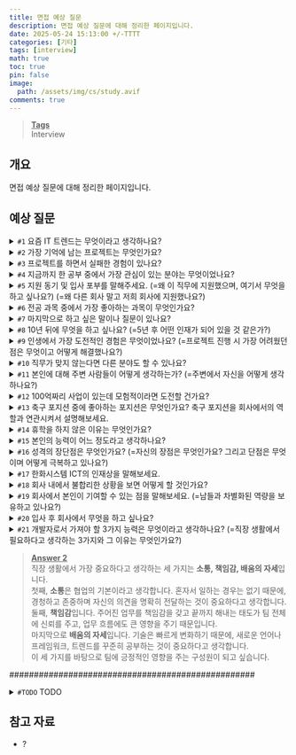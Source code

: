 ```yaml
---
title: 면접 예상 질문
description: 면접 예상 질문에 대해 정리한 페이지입니다.
date: 2025-05-24 15:13:00 +/-TTTT
categories: [기타]
tags: [interview]
math: true
toc: true
pin: false
image:
  path: /assets/img/cs/study.avif
comments: true
---
```


<blockquote class="prompt-info"><p><strong><u>Tags</u></strong><br>
Interview</p></blockquote>

## 개요

면접 예상 질문에 대해 정리한 페이지입니다.

## 예상 질문

<details>
<summary><code class="language-plaintext highlighter-rouge">#1</code> 요즘 IT 트렌드는 무엇이라고 생각하나요?</summary>

<blockquote class="prompt-tip"><p><strong><u>답변 Tip</u></strong><br>
지원자의 기술적 관심도, 시장 감각, 그리고 업계 변화에 대한 민감도를 평가하기 위한 질문입니다.</p></blockquote>

<blockquote class="prompt-info"><p><strong><u>Answer</u></strong><br>
최근 IT 트렌드는 <b>생성형 AI</b>라고 생각합니다. ChatGPT, Copilot, DeepSeek처럼 실무에서 활용 가능한 도구들이 등장하면서 개발 생산성이 크게 향상되고 있기 때문입니다. 단순 코드 작성부터 문서화, 테스트 코드 작성까지 다양한 영역에서 활용할 수 있어서 주목하고 있습니다.</p></blockquote>
</details>

<details>
<summary><code class="language-plaintext highlighter-rouge">#2</code> 가장 기억에 남는 프로젝트는 무엇인가요?</summary>

<blockquote class="prompt-tip"><p><strong><u>답변 Tip</u></strong><br>
단순히 경험을 묻는 것이 아니라, 지원자의 문제 해결 능력, 기여도, 성장한 점 등을 확인하려는 의도입니다.</p></blockquote>

<blockquote class="prompt-info"><p><strong><u>Answer</u></strong><br>
가장 기억에 남는 프로젝트는 혼자 여행하는 사람들을 위한 여행 종합 플랫폼 프로젝트입니다. 이 프로젝트는 혼자 여행하는 사람들을 위한 여행 정보 및 팁을 쉽게 공유하는 기능과, 평소에 혼자 즐기기 어려웠던 취미와 활동에 대해 모임을 생성하고 참여할 수 있는 기능을 제공하는 것을 목표로 하는 프로젝트였습니다. <br />
<br />
이 프로젝트의 멤버는 총 5명이었고, 저는 프론트엔드 개발을 맡아 여행 정보 글 CRUD 기능을 구현하는 데 집중하였습니다. 또한 반응형 웹 구현, 공통 컴포넌트 관리 등을 수행하였습니다. 프로젝트를 수행하면서 마주쳤던 문제로, 처음에는 이미지 파일 용량으로 인해 여행 정보 글 등록에 걸리는 시간이 오래 걸리는 문제가 있었지만, 백엔드를 맡은 팀원과의 협업으로 이미지 등록 API를 별도로 분리하여 글 등록이 완료되는데 최대 10초 이상 걸리는 시간을 1초 이내로 단축하여 문제를 해결할 수 있었습니다. <br />
<br />
이 과정에서 사용자 경험을 고려한 개발과, 백엔드 팀원과의 원활한 의사소통의 중요성, 협업을 통한 문제 해결 과정을 이해할 수 있었습니다. 이 경험이 제가 지원한 직무에서도 강점으로 발휘할 수 있을 것이라 생각합니다.</p></blockquote>

</details>

<details>
<summary><code class="language-plaintext highlighter-rouge">#3</code> 프로젝트를 하면서 실패한 경험이 있나요?</summary>

<blockquote class="prompt-tip"><p><strong><u>답변 Tip</u></strong><br>
단순히 실수나 실패 사례를 묻는 게 아니라, <b>실패 이후의 대응력, 자기 성찰 능력, 성장 과정</b>을 보려는 의도입니다.</p></blockquote>

<blockquote class="prompt-info"><p><strong><u>Answer</u></strong><br>
네, 프로젝트를 하면서 실패한 경험이 있습니다. <br />
<br />
혼자 여행하는 사람들을 위한 여행 종합 플랫폼 프로젝트에서, 저는 여행 정보 글의 CRUD 기능을 구현하는 역할을 맡았는데, 처음에는 글 등록과 이미지 업로드를 동시에 처리하는 방식으로 구현하였습니다. 해당 방식으로 구현한 결과 기능이 정상적으로 동작하기는 했지만, 용량이 큰 이미지를 여러 개 업로드하는 경우 여행 정보 글 등록 시간이 오래 걸리는 문제가 있었습니다. <br />
<br />
문제의 원인을 확인한 후, 저는 사용자 시나리오를 고려하여 이미지 업로드 중 게시글 내용을 작성할 수 있도록 API를 분리하면 사용자 경험을 개선할 수 있다는 점을 파악하였습니다. 이에 백엔드 팀원과 협의하여 이미지 업로드 API를 별도로 분리하여 글 등록이 완료되는데 최대 10초 이상 걸리는 시간을 1초 이내로 단축하여 사용자 경험을 개선할 수 있었습니다. <br />
<br />
이 경험을 통해, <b>처음부터 성능과 사용자 경험을 고려한 개발의 중요성, 그리고 문제를 빠르게 파악하고 팀원과 협업하여 해결하는 과정의 중요성</b>을 배울 수 있었습니다. 이후에는 어떤 기능을 개발할 때 사용자 시나리오를 충분히 고려하는 자세를 가지게 되었고, 설계 단계에서 백엔드 팀원과 충분히 상의하는 것을 원칙으로 하고 있습니다.</p></blockquote>

</details>

<details>
<summary><code class="language-plaintext highlighter-rouge">#4</code> 지금까지 한 공부 중에서 가장 관심이 있는 분야는 무엇이었나요?</summary>

<blockquote class="prompt-tip"><p><strong><u>답변 Tip</u></strong><br>
이 질문의 핵심은 <b>지원자의 흥미와 몰입도</b>, 그리고 <b>자기주도적 학습 경험</b>을 파악하는 것입니다. 단순히 “재밌었다”가 아니라, <b>왜 흥미를 느꼈는지, 무엇을 배우고 어떻게 활용했는지</b>, 그리고 <b>앞으로의 계획</b>까지 자연스럽게 이어지면 좋습니다.</p></blockquote>

<blockquote class="prompt-info"><p><strong><u>Answer</u></strong><br>
지금까지 공부한 것 중 가장 흥미로웠던 분야는 <b>WebP와 AVIF 같은 최신 이미지 포맷</b>에 대한 내용입니다. <br />
<br />
처음에는 제 블로그에 사용할 이미지 용량을 줄이기 위한 방법을 찾다가 WebP를 접하게 되었고, 이후에는 브라우저 호환성이 조금 떨어지더라도 WebP보다 더 압축률이 좋은 AVIF에 대해 알게 되었습니다. 실제로 블로그에서 사용하던 이미지 포맷을 WebP와 AVIF로 변경하면서 이미지 용량이 크게 줄어든 것을 확인할 수 있었고, 웹 페이지 로딩 속도가 크게 향상되었음을 확인할 수 있었습니다. <br />
<br />
이를 통해 이미지 포맷이 웹 페이지 성능과 사용자 경험에 직결되는 기술이라는 점에서 흥미를 느꼈습니다. 또한 이 경험을 계기로 웹 성능과 관련된 기술에 대해 흥미를 갖게 되었고, 앞으로도 웹 페이지 성능 최적화 측면에서 많은 신경을 쓰고자 노력하고 있습니다.</p></blockquote>

</details>

<details>
<summary><code class="language-plaintext highlighter-rouge">#5</code> 지원 동기 및 입사 포부를 말해주세요. (=왜 이 직무에 지원했으며, 여기서 무엇을 하고 싶나요?) (=왜 다른 회사 말고 저희 회사에 지원했나요?)</summary>

<blockquote class="prompt-tip"><p><strong><u>답변 Tip</u></strong><br>
지원자의 관심도, 조직 적합도, 성장 의미를 확인하는 핵심 질문입니다.</p></blockquote>

<blockquote class="prompt-info"><p><strong><u>Answer</u></strong><br>
저는 사용자 경험과 웹 성능 최적화에 깊은 관심을 가지고 프론트엔드 개발을 중심으로 역량을 쌓아왔습니다. 특히 지속적으로 발전하는 개발자의 삶을 지향하여 꾸준히 개발 공부를 진행해왔고, 학습한 내용을 꾸준히 블로그에 정리해 왔습니다. 이와 관련해 한화시스템이 가진 가치관 중 하나인, 과거의 성과에 안주하지 않고 미래를 선제적으로 대비하고 발전하고자 하는 회사의 가치관에 큰 매력을 느꼈습니다. 이에 개인의 성장과 더불어 한화시스템이 미래에 이뤄낼 성과에 기여하고 싶어서 지원하게 되었습니다. <br />
<br />
입사하게 된다면, 먼저 주어진 업무에 빠르게 적응하고 책임감을 가지고 직무를 수행하여 팀에 기여하겠습니다. 또한 개발자로서 끊임없이 신기술을 익히고 적용하며 성장하도록 노력하겠습니다. 또한 사람들에게 최고의 서비스를 제공하기 위해 타인의 피드백을 적극적으로 수용하여 사람들이 사용하기 쉬운 서비스를 제공할 수 있도록 노력하겠습니다. 제가 가진 역량과 문제 해결 능력을 바탕으로 회사에 기여하겠습니다.</p></blockquote>

</details>

<details>
<summary><code class="language-plaintext highlighter-rouge">#6</code> 전공 과목 중에서 가장 좋아하는 과목이 무엇인가요?</summary>

<blockquote class="prompt-tip"><p><strong><u>답변 Tip</u></strong><br>
<b>지식 기반뿐 아니라 흥미, 태도, 논리적 사고 방식</b>을 함께 파악하기 위한 질문입니다. 따라서 단순히 과목명을 말하기보다는 <b>왜 그 과목을 좋아했는지, 무엇을 배웠고 어떻게 활용했는지</b>까지 이야기해주는 것이 좋습니다.</p></blockquote>

<blockquote class="prompt-info"><p><strong><u>Answer</u></strong><br>
전공 과목 중에서 “오픈소스SW프로젝트” 과목을 가장 좋아했습니다. <br />
<br />
이 과목은 Git과 GitHub를 활용하여 팀 프로젝트로 SnakeGame을 만들어보는 전공 과목이었습니다. 해당 과목을 통해 단순히 기능을 구현하는 것을 넘어서, 팀원들과 효율적으로 협업하고 코드를 관리하는 방법을 배울 수 있었습니다. 이전까지는 혼자 개발하는 경우가 많았기 때문에, 하나의 큰 결과물을 팀으로 만들어 나가는 과정 자체가 저에게 인상 깊은 경험이었습니다. <br />
<br />
이 경험 이후 좀 더 협업을 잘하는 방법에 대해 관심이 생겼고, 팀원들과의 원활한 협업을 위해 Notion 작성, GitHub Wiki 작성 등 문서화에도 지속적으로 관심을 갖게 되는 계기가 되었습니다.</p></blockquote>

</details>

<details>
<summary><code class="language-plaintext highlighter-rouge">#7</code> 마지막으로 하고 싶은 말이나 질문이 있나요?</summary>

<blockquote class="prompt-tip"><p><strong><u>답변 Tip</u></strong><br>
면접의 마무리 단계에서 <b>지원자의 태도, 관심도, 소통 능력</b>을 확인하기 위한 질문입니다. 가장 좋은 답변은 <b>긍정적인 인상으로 마무리하면서, 회사나 직무에 대한 진정한 관심을 드러내는 질문이나 감사의 표현</b>을 포함하는 것입니다.</p></blockquote>

<blockquote class="prompt-info"><p><strong><u>Answer</u></strong><br>
오늘 면접을 준비하면서 회사의 비전과 미래 지향점, 성장 가능성 등에 대해 알 수 있었습니다. 오늘 면접을 보면서 긴장도 많이 됐는데 편한 분위기에서 면접을 볼 수 있도록 배려해주셔서 감사합니다. 오늘 이후에도 다시 뵐 수 있는 기회가 있었으면 좋겠습니다. 들어주셔서 감사합니다. <br />
<br />
1. 면접관 님께서 느끼기에, 회사에 오래 근무할 수 있도록 동기를 유발하는 가장 좋았던 점이 무엇인가요? <br />
2. 신입이 입사 후 가장 많이 부딪히는 어려움은 무엇이고, 그것을 극복하기 위한 조언이 있을까요? <br />
3. 최종 합격 후 입사 전까지 준비하면 좋은 것은 무엇일까요?</p></blockquote>
</details>

<details>
<summary><code class="language-plaintext highlighter-rouge">#8</code> 10년 뒤에 무엇을 하고 싶나요? (=5년 후 어떤 인재가 되어 있을 것 같은가?)</summary>

<blockquote class="prompt-tip"><p><strong><u>답변 Tip</u></strong><br>
단순한 미래 계획을 묻는 것이 아니라, 지원자의 목표 의식, 성장 의지, 장기적인 커리어 비전을 확인하기 위한 질문입니다. 답변은 <b>기술적 성장을 기반으로 → 팀이나 서비스에 기여하고 → 나아가 리더십 또는 전문가로 정장하고 싶은 방향</b>으로 진행하면 좋습니다.</p></blockquote>

<blockquote class="prompt-info"><p><strong><u>Answer</u></strong><br>
10년 뒤에는 <b>기술에 대한 깊은 이해와 실무 경험을 바탕으로, 회사와 팀에 큰 영향을 줄 수 있는 개발자</b>가 되고 싶습니다. 제가 가진 프론트엔드 직무 역량을 더욱 발전시켜, <b>사용자 경험과 웹 성능 최적화에 강점을 가진 개발자로서, 프로젝트의 방향성과 기술적 선택을 주도하는 역할</b>을 맡고 싶습니다. 또한 지금은 프론트엔드 분야를 중심으로 학습하고 경험을 쌓아왔지만, 장기적으로는 제가 주로 역량을 쌓아왔던 프론트엔드 분야 뿐만 아니라 백엔드나, DevOps 등 다양한 영역도 이해하는 풀스택 개발자로 성장하고 싶습니다. 또한 혼자 성장하는 것을 넘어서, 신입 개발자에게 코드 리뷰나 문서화를 통한 지식 공유를 통해 팀 전체가 성장할 수 있도록 기여하는 개발자가 되는 것이 저의 목표입니다.</p></blockquote>
</details>

<details>
<summary><code class="language-plaintext highlighter-rouge">#9</code> 인생에서 가장 도전적인 경험은 무엇이었나요? (=프로젝트 진행 시 가장 어려웠던 점은 무엇이고 어떻게 해결했나요?)</summary>

<blockquote class="prompt-tip"><p><strong><u>답변 Tip</u></strong><br>
지원자의 끈기, 문제 해결 능력, 책임감, 성장 의지를 평가하는 질문입니다. 답변은 <b>도전 상황 설명 → 왜 도전적이었는지 → 어떻게 극복했는지 → 무엇을 배웠는지</b> 순서로 진행하면 좋습니다.</p></blockquote>

<blockquote class="prompt-info"><p><strong><u>Answer</u></strong><br>
가장 도전적인 경험은 <b>학부 시절 IoT 관련 팀 프로젝트에서 실내 위치 추정 시스템을 개발했던 경험</b>이었습니다. <br />
<br />
저는 이 프로젝트에서 <b>팀장을 맡아 기획부터 구현까지 주도</b>하였습니다. 스마트폰의 센서를 이용해 실내 위치를 파악하는 것이 목표였는데, Wi-Fi의 RSSI 값을 수집한 후 이를 서버로 전송하여 <b>K-NN 알고리즘을 통해 사용자의 위치를 추정하는 방식</b>으로 프로젝트를 진행하였습니다. 해당 프로젝트를 진행하면서 가장 어려웠던 점은 바로 측정 정확도의 영향을 주는 AP(Access Point)의 위치였습니다. 학교 건물 내 공유기 위치가 고정되어 있어 실험 조건이 제약되었고, 이로 인해 정확한 결과를 얻기 어려웠습니다. 이 어려움을 극복하고자 저는 <b>발상의 전환으로, 스마트폰의 모바일 핫스팟 기능을 이용해 스마트폰 자체를 AP로 사용하는 방법을 제안</b>하였습니다. 이 덕분에 AP의 위치를 자유롭게 설정할 수 있게 되어 실험 조건을 원하는 대로 설정할 수 있었고, 위치 추정 정확도를 높일 수 있었습니다. <br />
<br />
이 경험을 통해 <b>문제 해결을 위한 창의적 사고와 팀을 이끄는 중요성</b>을 알 수 있었습니다.</p></blockquote>

</details>

<details>
<summary><code class="language-plaintext highlighter-rouge">#10</code> 직무가 맞지 않는다면 다른 분야도 할 수 있나요?</summary>

<blockquote class="prompt-tip"><p><strong><u>답변 Tip</u></strong><br>
<b>유연성과 적응력</b>, 그리고 <b>해당 직무에 대한 진정성 있는 관심</b>을 평가하기 위한 질문입니다. 또 다른 이면에는, 직업 윤리의 공동체 윤리 중 하나인 조직과 다른 사람을 위해 자신의 손해를 감수하더라도 희생할 수 있는지에 대해 알고 싶어하는 질문입니다. 답변을 할 때 가장 중요한 포인트는 <b>현재 지원한 직무에 대한 강한 관심을 보여주되, 회사와 팀의 필요에 따라 유연하게 대응할 수 있다는 태도</b>를 보여주는 것입니다.</p></blockquote>

<blockquote class="prompt-info"><p><strong><u>Answer</u></strong><br>
저는 지금 지원한 직무와 관련하여 <b>프론트엔드 개발 직무에 가장 큰 관심을 가지고 역량을 쌓아왔습니다.</b> 사용자 경험과 웹 성능 최적화와 같은 부분에서 큰 관심을 가지고 지속적으로 공부해 왔기 때문에, 해당 분야에서 성장하는 것이 저의 제 1목표임이 분명합니다. <br />
하지만 회사나 팀의 방향이나 상황에 따라 다른 분야에서의 역할이 필요하다면 저는 기꺼이 배우고 도전할 생각이 있으며, 그런 경험 역시 저의 역량을 키울 수 있는 기회라고 생각합니다. 결국 중요한 것은 팀의 목표를 함께 이루고, 유연하게 기여하는 것이 개발자의 자세라고 생각합니다.</p></blockquote>
</details>

<details>
<summary><code class="language-plaintext highlighter-rouge">#11</code> 본인에 대해 주변 사람들이 어떻게 생각하는가? (=주변에서 자신을 어떻게 생각하나요?)</summary>

<blockquote class="prompt-tip"><p><strong><u>답변 Tip</u></strong><br>
<b>자기 인식과 대인 관계에서의 태도</b>를 평가하기 위한 질문입니다. 답변 시에는 실제로 들었던 피드백이나 주변 반응을 바탕으로, <b>장점을 강조</b>하되 <b>구체적인 사례</b>로 신뢰를 더하는 게 좋습니다.</p></blockquote>

<blockquote class="prompt-info"><p><strong><u>Answer</u></strong><br>
주변 사람들은 저를 <b>책임감 있고 열정이 있는 사람</b>이라고 평가해주었습니다. 특히 팀 프로젝트를 함께한 팀원들은, 제가 <b>주말을 포함해 매일 새벽까지 작업하는 모습</b>을 보며 “나도 더 열심히 해야겠다고 느꼈다”는 이야기를 해 준 적이 있습니다. 이런 피드백을 받을 때마다 제가 노력한 만큼 <b>팀 분위기에 긍정적인 영향을 줄 수 있다는 점에 보람</b>을 느꼈습니다. 이 경험을 계기로 앞으로도 팀 전체에 긍정적인 영향을 주고 싶다는 생각을 하게 되었습니다.</p></blockquote>
</details>

<details>
<summary><code class="language-plaintext highlighter-rouge">#12</code> 100억짜리 사업이 있는데 모험적이라면 도전할 건가요?</summary>

<blockquote class="prompt-tip"><p><strong><u>답변 Tip</u></strong><br>
<b>지원자의 리스크 감수 성향, 의사결정 기준, 도전 정신과 현실 감각의 균형</b>을 파악하려는 질문입니다. 답변 시 무조건 도전 또는 회피가 아니라, <b>신중한 분석 후 도전하겠다는 태도</b>를 보이면 좋습니다. 또한 <b>현실적인 리스크 판단 능력과 주도적 실행력</b>을 어필하면 좋습니다.</p></blockquote>

<blockquote class="prompt-info"><p><strong><u>Answer</u></strong><br>
100억짜리 사업은 분명 성공한다면 큰 수익을 얻을 수 있다는 점에서 매력적이지만, 리스크가 크다는 점에서 <b>무조건 도전하기보다는 충분한 분석과 준비를 거친 후에 도전</b>하겠습니다. 리스크가 크다는 것은 실패했을 때 오히려 큰 손실로 이어질 수 있기 때문입니다. 이렇게 리스크가 큰 사업을 마주치는 경우, 저는 먼저 <b>시장 조사, 타겟 분석, 리스크 요인 파악 등 사전 분석을 철저히 한 후, 실행 가능성이 보이는 경우에 도전</b>하겠습니다. 또한 회사 전체에 큰 영향을 줄 수 있는 일인 만큼 혼자 결정하지 않고 <b>회사 구성원의 의견을 수렴</b>한 후 도전 여부를 결정하겠습니다.</p></blockquote>
</details>

<details>
<summary><code class="language-plaintext highlighter-rouge">#13</code> 축구 포지션 중에 좋아하는 포지션은 무엇인가요? 축구 포지션을 회사에서의 역할과 연관시켜서 설명해보세요.</summary>

<blockquote class="prompt-tip"><p><strong><u>답변 Tip</u></strong><br>
<b>자신의 성향과 팀 내 역할을 창의적으로 설명</b>하는지를 보기 위한 질문입니다. 정답은 없지만, <b>자신의 성격이나 일 스타일을 축구 포지션에 빗대어</b> 자연스럽게 설명하는 것이 중요합니다.</p></blockquote>

<blockquote class="prompt-info"><p><strong><u>Answer</u></strong><br>
저는 골키퍼 포지션을 가장 좋아합니다. <br />
<br />
골키퍼는 화려하진 않지만, 팀의 가장 마지막 방어선으로 반드시 필요한 존재이며, 팀의 수비진을 조율해야 하고, 한 번의 실수가 실점으로 이어질 수 있기 때문에 책임감이 막중한 포지션입니다. <br />
<br />
저는 팀으로 활동할 때 주어진 역할에 대해 끝까지 책임을 지려고 하는 성향이 강합니다. 팀의 안정감을 만들어주는 골키퍼처럼, 회사에서도 자신의 역할을 책임감 있게 수행하여 팀에 신뢰를 주는 사람이 되고 싶습니다.</p></blockquote>

</details>

<details>
<summary><code class="language-plaintext highlighter-rouge">#14</code> 휴학을 하지 않은 이유는 무엇인가요?</summary>

<blockquote class="prompt-tip"><p><strong><u>답변 Tip</u></strong><br>
<b>계획성, 꾸준함, 책임감</b> 등을 알아보기 위한 질문입니다. 답변의 핵심은 <b>휴학 없이도 목표를 충분히 달성할 수 있도록 노력했고, 그 과정에서 배운 점이 많다</b>는 방향으로 전개하는 것입니다.</p></blockquote>

<blockquote class="prompt-info"><p><strong><u>Answer</u></strong><br>
<b>휴학을 하지 않고도 남은 시간을 효율적으로 사용해서 성장을 충분히 이루어 낼 수 있다고 판단</b>했습니다. 재학 중에도 방학이나 학기 중 시간을 활용해 개발 공부를 꾸준히 이어갔습니다. 물론 휴학을 하고 더 집중할 수도 있었지만, 오히려 학업과 병행하는 것이 좀 더 효율적인 학습이 이루어질 수 있다고 생각하였습니다.</p></blockquote>
</details>

<details>
<summary><code class="language-plaintext highlighter-rouge">#15</code> 본인의 능력이 어느 정도라고 생각하나요?</summary>

<blockquote class="prompt-tip"><p><strong><u>답변 Tip</u></strong><br>
<b>자신의 실력을 객관적으로 바라보는 시각</b>과 <b>겸손과 자신감의 균형</b>을 보는 질문입니다. 답변 시 <b>자신의 현재 위치를 겸손하면서도 구체적으로 표현하고 그 동안의 성과나 노력을 언급하고 앞으로의 성장 의지를 강조</b>하면 좋습니다.</p></blockquote>

<blockquote class="prompt-info"><p><strong><u>Answer</u></strong><br>
저는 아직 “성장 중”이라고 생각합니다. <br />
<br />
분명히 어느 정도 기본기를 갖췄다고 느끼지만, 아직 배워야 할 것도 많고, 현업에서 요구하는 수준에는 아직 도달하지 못했다고 생각합니다. 다만 저는 부족한 점을 느낄 때마다 부족한 점을 보완하기 위해 꾸준히 공부해왔습니다. 예를 들어, 팀 프로젝트에서 프론트엔드를 맡으며 기능 구현 시 필요한 지식을 찾아보며 기능 구현을 완수했고, 또한 학습한 내용을 꾸준히 블로그에 정리하였습니다. <br />
<br />
앞으로도 저는 자신의 능력을 객관적으로 점검하면서 부족한 점을 찾아 보완하려고 끊임없이 공부하고자 합니다.</p></blockquote>

</details>

<details>
<summary><code class="language-plaintext highlighter-rouge">#16</code> 성격의 장단점은 무엇인가요? (=자신의 장점은 무엇인가요? 그리고 단점은 무엇이며 어떻게 극복하고 있나요?)</summary>

<blockquote class="prompt-tip"><p><strong><u>답변 Tip</u></strong><br>
<b>자기 이해도, 자기 개발 의지, 팀워크에서의 태도</b> 등을 파악하기 위한 질문입니다. 핵심은 <b>장점은 직무와 연결되게, 단점은 보완 노력이 드러나게</b> 말하는 것입니다.</p></blockquote>

<blockquote class="prompt-info"><p><strong><u>Answer</u></strong><br>
저의 장점은 <b>계획을 철저히 세우는 점</b>입니다. 저는 평소에 어떤 일을 할 때 계획을 세워서 진행하는 것을 좋아합니다. 즉흥적으로 진행하기 보다는 계획을 철저히 세워 진행하는 것이 일을 효율적으로 진행할 수 있으며 성공 가능성을 높일 수 있다고 생각하기 때문입니다. 실제로 팀 프로젝트를 진행할 때 각자 역할을 명확히 나누고, 구현할 기능들을 미리 논의한 후 마감 기한을 정해 놓고 진행하였습니다. 이를 통해 일정을 효율적으로 관리하고 마감 기한을 지킬 수 있었습니다. <br />
<br />
반면, 제 단점은 <b>계획한 대로 일이 진행되지 않는 경우 스트레스를 받는 편</b>이라는 점입니다. 이 부분을 보완하기 위해 예상치 못한 변수가 생겼을 때 우선 순위를 조정하거나 팀원들과 의견을 적극적으로 교환해서 계획을 유연하게 조정하고자 노력하고 있습니다.</p></blockquote>

</details>

<details>
<summary><code class="language-plaintext highlighter-rouge">#17</code> 한화시스템 ICT의 인재상을 말해보세요.</summary>

<blockquote class="prompt-tip"><p><strong><u>답변 Tip</u></strong><br>
지원한 회사에 대해 얼마나 공부했고, 자신이 그 회사에 적합한 인재인지에 대해 기본적인 고민을 했는지 확인하기 위한 질문입니다.</p></blockquote>

<blockquote class="prompt-info"><p><strong><u>Answer</u></strong><br>
한화시스템 ICT의 인재상은 <b>Great Challenger</b>로, 크게 다음 3가지 핵심 역량이 있습니다. <br />
<br />
1. 책임 있게 몰입하는 <b>주인의식</b> <br />
   업무를 자신의 일처럼 책임감 있게 수행하며, 장기적인 관점에서 사업 성과와 보상을 고려합니다. 주인의식을 바탕으로 신속하고 정확한 실행력을 발휘합니다. <br />
2. 기존의 틀을 넘어선 <b>월등한 차별성</b> <br />
   업계의 상식을 뒤엎는 대담한 목표를 설정하고, 핵심에 집중하여 디테일로 차별화를 이룹니다. 이를 통해 지속적으로 한발 앞선 결과를 창출합니다. <br />
3. 미래 기회를 선점하는 <b>변화 수용성</b> <br />
   시시각각 변화하는 시장 환경에서 과거의 성과에 안주하지 않고, 냉철하게 현실을 직시하며 미래를 선제적으로 대비합니다. 이를 통해 새로운 기회를 창출합니다.</p></blockquote>
</details>

<details>
<summary><code class="language-plaintext highlighter-rouge">#18</code> 회사 내에서 불합리한 상황을 보면 어떻게 할 것인가요?</summary>

<blockquote class="prompt-tip"><p><strong><u>답변 Tip</u></strong><br>
지원자가 <b>조직 내 갈등 상황이나 문제를 마주했을 때의 태도</b>를 보고, 어떤 식으로 <b>소통하고 문제를 해결하는 사람인지</b>를 파악하려는 질문입니다. 답변 시 <b>조직을 존중하면서도 개선 의지를 보이는 방향</b>으로 진행하면 좋습니다.</p></blockquote>

<blockquote class="prompt-info"><p><strong><u>Answer</u></strong><br>
회사 내에서 불합리하다고 느껴지는 상황을 보면 <b>먼저 상황을 객관적으로 파악하려고 노력</b>하겠습니다. 감정적으로 대응하기보다는, <b>왜 그 상황이 벌어졌는지 파악</b>하고 해당 상황과 관련된 분들과 <b>정중하게 의견을 나누거나 건의하는 방법을 선택</b>하겠습니다. 저는 조직의 문화를 해치지 않으면서 <b>더 나은 방향으로 나아가기 위한 제안은 필요</b>하다고 생각합니다. 따라서 불합리한 문제를 지적하는 것을 넘어서, <b>대안을 함께 고민하고 소통하는 자세가 중요</b>하다고 생각합니다.</p></blockquote>
</details>

<details>
<summary><code class="language-plaintext highlighter-rouge">#19</code> 회사에서 본인이 기여할 수 있는 점을 말해보세요. (=남들과 차별화된 역량을 보유하고 있나요?)</summary>

<blockquote class="prompt-tip"><p><strong><u>답변 Tip</u></strong><br>
<b>본인의 강</b>을 소개하고, <b>그 강점을 통해 어떻게 기여할 수 있는지 구체적인 방식을 제시</b>한 다음, <b>회사와 직무에 맞춘 포부나 방향성을 강조</b>하면 좋습니다.</p></blockquote>

<blockquote class="prompt-info"><p><strong><u>Answer</u></strong><br>
저는 <b>문서화에 강점이 있는 개발자</b>라고 생각합니다.
프로젝트를 진행할 때 Notion과 GitHub Wiki를 활용하여 회의 내용과 개발 기록을 문서로 남기고자 노력했습니다. 회의 내용을 문서로 기록함으로써 <b>팀원들과의 의사소통에 오해가 생기지 않고 소통이 원활하게 진행될 수 있도록 기여</b>하였습니다. 또한 개발 기록을 남김으로써 구현 과정에 있어서 <b>어떤 이유로 어떤 선택을 했는지</b>를 명확히 하여 팀원들의 이해도를 높일 수 있었습니다.
이러한 경험을 바탕으로, 입사 후에도 단순히 기능 구현에 그치지 않고 <b>개발 과정 전반을 명확히 기록하고 공유하여 협업이 원활히 이루어지도록 기여하고 지속 가능한 개발 환경이 구축</b>될 수 있도록 기여하겠습니다.</p></blockquote>
</details>

<details>
<summary><code class="language-plaintext highlighter-rouge">#20</code> 입사 후 회사에서 무엇을 하고 싶나요?</summary>

<blockquote class="prompt-tip"><p><strong><u>답변 Tip</u></strong><br>
<b>입사 후의 적극적인 자세, 회사와 직무에 대한 이해도, 장기적인 목표</b>를 강조하면 좋습니다.</p></blockquote>

<blockquote class="prompt-info"><p><strong><u>Answer</u></strong><br>
입사 후에는 <b>먼저 업무에 빠르게 적응하고 회사의 개발 문화와 프로세스를 이해하는 데 집중</b>하고 싶습니다. 그 과정에서 제가 가진 역량을 바탕으로 팀에 기여하는 구성원이 되도록 노력하겠습니다. 또한 개발 업무를 수행하면서 <b>문서화</b> 부분까지 신경 쓰는 개발자가 되고 싶습니다. 특히 개발 과정에서 마주쳤던 <b>트러블슈팅과 해결 경험</b>을 문서로 남김으로써 <b>지식 공유와 협업 문화에 기여</b>하고 싶습니다. </p></blockquote>
</details>

<details>
<summary><code class="language-plaintext highlighter-rouge">#21</code> 개발자로서 가져야 할 3가지 능력은 무엇이라고 생각하나요? (=직장 생활에서 필요하다고 생각하는 3가지와 그 이유는 무엇인가요?)</summary>

<blockquote class="prompt-tip"><p><strong><u>답변 Tip</u></strong><br>
<b>개발 직무에 대한 본인의 이해도와 역량과 관련된 경험이 있는지 여부</b>를 확인하는 질문입니다.</p></blockquote>

<blockquote class="prompt-info"><p><strong><u>Answer 1</u></strong><br>
개발자로서 가장 중요하다고 생각하는 능력은 <b>문제 해결 능력, 협업 능력, 지속적인 학습 능력</b>이라고 생각합니다. <br />
첫째, <b>문제 해결 능력</b>입니다. 개발 과정에서 예상치 못한 오류나 성능 문제를 마주칠 때, 이를 분석하고 해결하는 능력이 중요하다고 생각합니다. <br />
둘째, <b>협업 능력</b>입니다. 개발은 혼자 하는 일이 아닌 만큼, 팀원들과 원활하게 의사소통하고 협업하는 것이 중요하다고 생각합니다 <br />
마지막으로 <b>지속적인 학습 능력</b>입니다. 기술은 빠르게 변화하기 때문에, 새로운 언어나 프레임워크, 트렌드를 꾸준히 공부하는 것이 중요하다고 생각합니다.</p></blockquote>
</details>

<blockquote class="prompt-info"><p><strong><u>Answer 2</u></strong><br>
직장 생활에서 가장 중요하다고 생각하는 세 가지는 <b>소통, 책임감, 배움의 자세</b>입니다. <br />
첫째, <b>소통</b>은 협업의 기본이라고 생각합니다. 혼자서 일하는 경우는 없기 때문에, 경청하고 존중하며 자신의 의견을 명확히 전달하는 것이 중요하다고 생각합니다. <br />
둘째, <b>책임감</b>입니다. 주어진 업무를 책임감을 갖고 끝까지 해내는 태도가 팀 전체에 신뢰를 주고, 업무 흐름에도 큰 영향을 주기 때문입니다. <br />
마지막으로 <b>배움의 자세</b>입니다. 기술은 빠르게 변화하기 때문에, 새로운 언어나 프레임워크, 트렌드를 꾸준히 공부하는 것이 중요하다고 생각합니다. <br />
이 세 가지를 바탕으로 팀에 긍정적인 영향을 주는 구성원이 되고 싶습니다.</p></blockquote>

##################################################

<details>
<summary><code class="language-plaintext highlighter-rouge">#TODO</code> TODO</summary>

<blockquote class="prompt-tip"><p><strong><u>답변 Tip</u></strong><br>
TODO</p></blockquote>

<blockquote class="prompt-info"><p><strong><u>Answer</u></strong><br>
TODO</p></blockquote>
</details>

## 참고 자료

- ?
